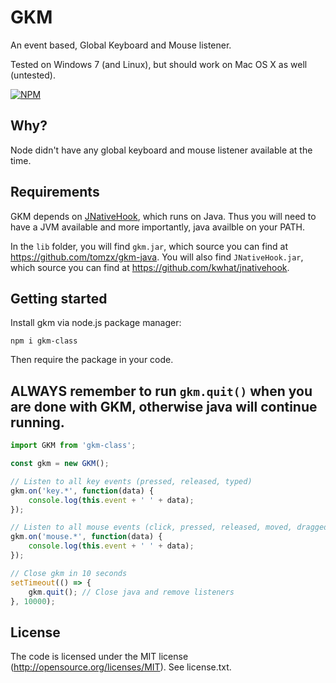 # GKM
An event based, Global Keyboard and Mouse listener.


Tested on Windows 7 (and Linux), but should work on Mac OS X as well (untested).

[![NPM](https://nodei.co/npm-dl/gkm-class.png)](https://nodei.co/npm/gkm-class/)

## Why?
Node didn't have any global keyboard and mouse listener available at the time.

## Requirements
GKM depends on [JNativeHook](https://github.com/kwhat/jnativehook), which runs on Java. Thus you will need to have a JVM available and more importantly, java availble on your PATH.

In the `lib` folder, you will find `gkm.jar`, which source you can find at https://github.com/tomzx/gkm-java.
You will also find `JNativeHook.jar`, which source you can find at https://github.com/kwhat/jnativehook.

## Getting started
Install gkm via node.js package manager:

    npm i gkm-class

Then require the package in your code.

## **ALWAYS** remember to run `gkm.quit()` when you are done with GKM, otherwise java will continue running.

```javascript
import GKM from 'gkm-class';

const gkm = new GKM();

// Listen to all key events (pressed, released, typed)
gkm.on('key.*', function(data) {
    console.log(this.event + ' ' + data);
});

// Listen to all mouse events (click, pressed, released, moved, dragged)
gkm.on('mouse.*', function(data) {
	console.log(this.event + ' ' + data);
});

// Close gkm in 10 seconds
setTimeout(() => {
    gkm.quit(); // Close java and remove listeners
}, 10000);
```

## License
The code is licensed under the MIT license (http://opensource.org/licenses/MIT). See license.txt.